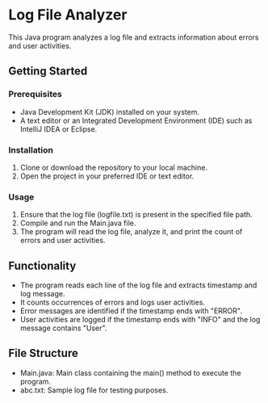 # Log File Analyzer

This Java program analyzes a log file and extracts information about errors and user activities.

## Getting Started

### Prerequisites

- Java Development Kit (JDK) installed on your system.
- A text editor or an Integrated Development Environment (IDE) such as IntelliJ IDEA or Eclipse.

### Installation

1. Clone or download the repository to your local machine.
2. Open the project in your preferred IDE or text editor.

### Usage

1. Ensure that the log file (logfile.txt) is present in the specified file path.
2. Compile and run the Main.java file.
3. The program will read the log file, analyze it, and print the count of errors and user activities.

## Functionality

- The program reads each line of the log file and extracts timestamp and log message.
- It counts occurrences of errors and logs user activities.
- Error messages are identified if the timestamp ends with "ERROR".
- User activities are logged if the timestamp ends with "INFO" and the log message contains "User".

## File Structure

- Main.java: Main class containing the main() method to execute the program.
- abc.txt: Sample log file for testing purposes.
